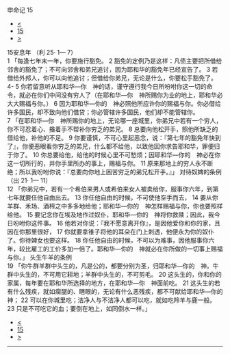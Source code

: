 ﻿





 申命记 15




* [<](bible/DEU14.md)
* [15](bible/DEU.md)
* [>](bible/DEU16.md)



 
15安息年 （利
25·
1—
7）  
1 「每逢七年末一年，你要施行豁免。 
2 豁免的定例乃是这样：凡债主要把所借给邻舍的豁免了；不可向邻舍和弟兄追讨，因为耶和华的豁免年已经宣告了。 
3 若借给外邦人，你可以向他追讨；但借给你弟兄，无论是什么，你要松手豁免了。 
4-
5 你若留意听从耶和华—你　神的话，谨守遵行我今日所吩咐你这一切的命令，就必在你们中间没有穷人了（在耶和华—你　神所赐你为业的地上，耶和华必大大赐福与你。） 
6 因为耶和华—你的　神必照他所应许你的赐福与你。你必借给许多国民，却不致向他们借贷；你必管辖许多国民，他们却不能管辖你。  
7 「在耶和华—你　神所赐你的地上，无论哪一座城里，你弟兄中若有一个穷人，你不可忍着心、揝着手不帮补你穷乏的弟兄。 
8 总要向他松开手，照他所缺乏的借给他，补他的不足。 
9 你要谨慎，不可心里起恶念，说：『第七年的豁免年快到了』，你便恶眼看你穷乏的弟兄，什么都不给他，以致他因你求告耶和华，罪便归于你了。 
10 你总要给他，给他的时候心里不可愁烦；因耶和华—你的　神必在你这一切所行的，并你手里所办的事上，赐福与你。 
11 原来那地上的穷人永不断绝；所以我吩咐你说：『总要向你地上困苦穷乏的弟兄松开手。』」 对待奴婢的条例 （出
21·
1—
11）  
12 「你弟兄中，若有一个希伯来男人或希伯来女人被卖给你，服事你六年，到第七年就要任他自由出去。 
13 你任他自由的时候，不可使他空手而去， 
14 要从你羊群、禾场、酒榨之中多多地给他；耶和华—你的　神怎样赐福与你，你也要照样给他。 
15 要记念你在埃及地作过奴仆，耶和华—你的　神将你救赎；因此，我今日吩咐你这件事。 
16 他若对你说：『我不愿意离开你』，是因他爱你和你的家，且因在你那里很好， 
17 你就要拿锥子将他的耳朵在门上刺透，他便永为你的奴仆了。你待婢女也要这样。 
18 你任他自由的时候，不可以为难事，因他服事你六年，较比雇工的工价多加一倍了。耶和华—你的　神就必在你所做的一切事上赐福与你。」 头生牛羊的条例  
19 「你牛群羊群中头生的，凡是公的，都要分别为圣，归耶和华—你的　神。牛群中头生的，不可用它耕地；羊群中头生的，不可剪毛。 
20 这头生的，你和你的家属，每年要在耶和华所选择的地方，在耶和华—你　神面前吃。 
21 这头生的若有什么残疾，就如瘸腿的、瞎眼的，无论有什么恶残疾，都不可献给耶和华—你的　神； 
22 可以在你城里吃；洁净人与不洁净人都可以吃，就如吃羚羊与鹿一般。 
23 只是不可吃它的血；要倒在地上，如同倒水一样。」 
* [<](bible/DEU14.md)
* [15](bible/DEU.md)
* [>](bible/DEU16.md)





---









